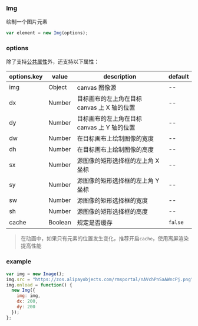 ### Img

绘制一个图片元素

```js
var element = new Img(options);
```

### options

除了支持[公共属性](../../element/)外，还支持以下属性：

| options.key | value   | description                                 | default |
| ----------- | ------- | ------------------------------------------- | ------- |
| img         | Object  | canvas 图像源                               | --      |
| dx          | Number  | 目标画布的左上角在目标 canvas 上 X 轴的位置 | --      |
| dy          | Number  | 目标画布的左上角在目标 canvas 上 Y 轴的位置 | --      |
| dw          | Number  | 在目标画布上绘制图像的宽度                  | --      |
| dh          | Number  | 在目标画布上绘制图像的高度                  | --      |
| sx          | Number  | 源图像的矩形选择框的左上角 X 坐标           | --      |
| sy          | Number  | 源图像的矩形选择框的左上角 Y 坐标           | --      |
| sw          | Number  | 源图像的矩形选择框的宽度                    | --      |
| sh          | Number  | 源图像的矩形选择框的高度                    | --      |
| cache       | Boolean | 规定是否缓存                                | `false` |

> 在动画中，如果只有元素的位置发生变化，推荐开启`cache`，使用离屏渲染提高性能

### example

```js
var img = new Image();
img.src = "https://zos.alipayobjects.com/rmsportal/nAVchPnSaAWncPj.png";
img.onload = function() {
  new Img({
    img: img,
    dx: 200,
    dy: 200
  });
};
```

<c-img></c-img>   